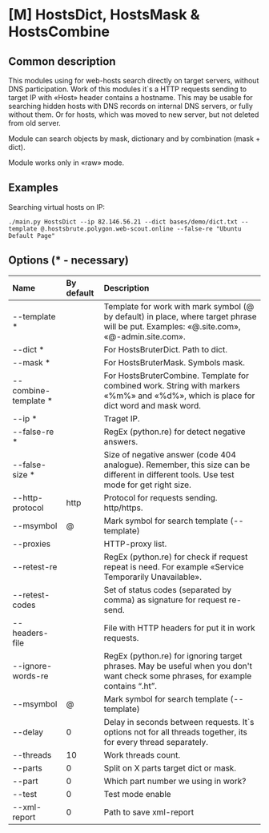# \[M\] HostsDict, HostsMask & HostsCombine

## Common description

This modules using for web-hosts search directly on target servers, without DNS participation. Work of this modules it\`s a HTTP requests sending to target IP with «Host» header contains a hostname. This may be usable for searching hidden hosts with DNS records on internal DNS servers, or fully without them. Or for hosts, which was moved to new server, but not deleted from old server.

Module can search objects by mask, dictionary and by combination \(mask + dict\).

Module works only in «raw» mode.

## Examples

Searching virtual hosts on IP:

```text
./main.py HostsDict --ip 82.146.56.21 --dict bases/demo/dict.txt --template @.hostsbrute.polygon.web-scout.online --false-re "Ubuntu Default Page" 
```

## Options \(\* - necessary\)

| Name | By default | Description | 
| :--- | :--- | :--- | 
| --template \* |  | Template for work with mark symbol \(@ by default\) in place, where target phrase will be put. Examples:  «@.site.com», «@-admin.site.com». |
| --dict \* |  | For HostsBruterDict. Path to dict. | 
| --mask \* |  | For HostsBruterMask. Symbols mask. | 
| --combine-template \* |  | For HostsBruterCombine. Template for combined work. String with markers «%m%» and «%d%», which is place for dict word and mask word. |  
| --ip \* |  | Traget IP. |  
| --false-re \* |  |  RegEx \(python.re\) for detect negative answers. |
| --false-size \* |   | Size of negative answer \(code 404 analogue\). Remember, this size can be different in different tools. Use test mode for get right size. |
| --http-protocol | http | Protocol for requests sending. http/https. |  
| --msymbol | @ | Mark symbol for search template \(--template\) |  
| --proxies |  | HTTP-proxy list. |
| --retest-re |  | RegEx \(python.re\) for check if request repeat is need. For example «Service Temporarily Unavailable». |
| --retest-codes |  | Set of status codes \(separated by comma\) as signature for request re-send. |
| --headers-file |  | File with HTTP headers for put it in work requests. |
| --ignore-words-re |  | RegEx \(python.re\) for ignoring target phrases. May be useful when you don't want check some phrases, for example contains “.ht”. |
| --msymbol | @ | Mark symbol for search template \(--template\) |
| --delay | 0 | Delay in seconds  between requests. It\`s options not for all threads together, its for every thread separately. |
| --threads | 10 | Work threads count. |
| --parts | 0 | Split on X parts target dict or mask. |
| --part | 0 | Which part number we using in work? |
| --test | 0  | Test mode enable |
| --xml-report | 0 | Path to save xml-report |

